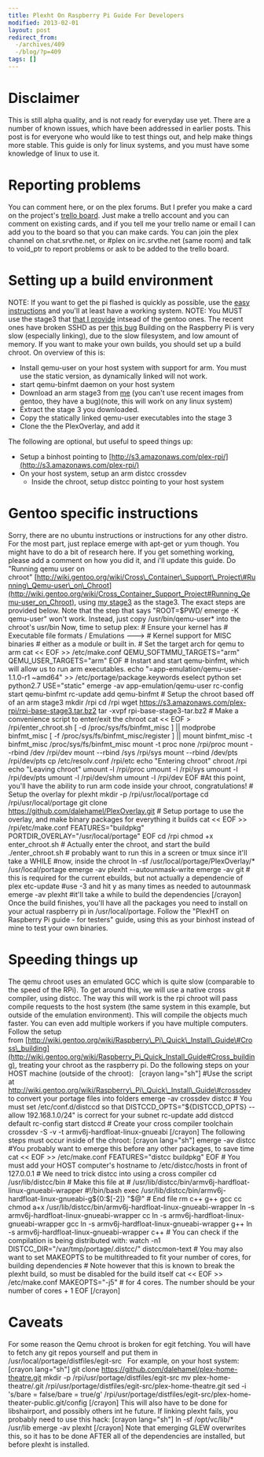 ```yaml
---
title: Plexht On Raspberry Pi Guide For Developers
modified: 2013-02-01
layout: post
redirect_from:
  -/archives/409
  -/blog/?p=409
tags: []
---
```



Disclaimer
==========

This is still alpha quality, and is not ready for everyday use yet. There are a number of known issues, which have been addressed in earlier posts. This post is for everyone who would like to test things out, and help make things more stable. This guide is only for linux systems, and you must have some knowledge of linux to use it.

Reporting problems
==================

You can comment here, or on the plex forums. But I prefer you make a card on the project's [trello board](https://trello.com/board/plex-on-raspberry-pi/510c4d34e1d17df66c00092a). Just make a trello account and you can comment on existing cards, and if you tell me your trello name or email I can add you to the board so that you can make cards. You can join the plex channel on chat.srvthe.net, or \#plex on irc.srvthe.net (same room) and talk to void\_ptr to report problems or ask to be added to the trello board.

Setting up a build environment
==============================

NOTE: If you want to get the pi flashed is quickly as possible, use the [easy instructions](http://blog.srvthe.net/archives/474) and you'll at least have a working system. NOTE: You MUST use the stage3 that [that I provide](https://s3.amazonaws.com/plex-rpi/rpi-base-stage3.tar.bz2 "stage3") intsead of the gentoo ones. The recent ones have broken SSHD as per [this bug](https://bugs.gentoo.org/show_bug.cgi?id=450330 "this bug") Building on the Raspberry Pi is very slow (especially linking), due to the slow filesystem, and low amount of memory. If you want to make your own builds, you should set up a build chroot. On overview of this is:

-   Install qemu-user on your host system with support for arm. You must use the static version, as dynamically linked will not work.
-   start qemu-binfmt daemon on your host system
-   Download an arm stage3 from [me](https://s3.amazonaws.com/plex-rpi/rpi-base-stage3.tar.bz2) (you can't use recent images from gentoo, they have a bug)(note, this will work on any linux system)
-   Extract the stage 3 you downloaded.
-   Copy the statically linked qemu-user executables into the stage 3
-   Clone the the PlexOverlay, and add it

The following are optional, but useful to speed things up:

-   Setup a binhost pointing to [http://s3.amazonaws.com/plex-rpi/](http://s3.amazonaws.com/plex-rpi/)
-   On your host system, setup an arm distcc crossdev
    -   Inside the chroot, setup distcc pointing to your host system

Gentoo specific instructions
============================

Sorry, there are no ubuntu instructions or instructions for any other distro. For the most part, just replace emerge with apt-get or yum though. You might have to do a bit of research here. If you get something working, please add a comment on how you did it, and i'll update this guide. Do "Running qemu user on chroot" [http://wiki.gentoo.org/wiki/Cross\_Container\_Support\_Project\#Running\_Qemu-user\_on\_Chroot](http://wiki.gentoo.org/wiki/Cross_Container_Support_Project#Running_Qemu-user_on_Chroot), using [my stage3](https://s3.amazonaws.com/plex-rpi/rpi-base-stage3.tar.bz2) as the stage3. The exact steps are provided below. Note that the step that says "ROOT=\$PWD/ emerge -K qemu-user" won't work. Instead, just copy /usr/bin/qemu-user\* into the chroot's usr/bin Now, time to setup plex: \# Ensure your kernel has \# Executable file formats / Emulations ---\> \# Kernel support for MISC binaries \# either as a module or built in. \# Set the target arch for qemu to arm cat \<\< EOF \>\> /etc/make.conf QEMU\_SOFTMMU\_TARGETS="arm" QEMU\_USER\_TARGETS="arm" EOF \# Instart and start qemu-binfmt, which will allow us to run arm executables. echo "=app-emulation/qemu-user-1.1.0-r1 \~amd64" \>\> /etc/portage/package.keywords eselect python set python2.7 USE="static" emerge -av app-emulation/qemu-user rc-config start qemu-binfmt rc-update add qemu-binfmt \# Setup the chroot based off of an arm stage3 mkdir /rpi cd /rpi wget https://s3.amazonaws.com/plex-rpi/rpi-base-stage3.tar.bz2 tar -xvpf rpi-base-stage3-tar.bz2 \# Make a convenience script to enter/exit the chroot cat \<\< EOF \> /rpi/enter\_chroot.sh [ -d /proc/sys/fs/binfmt\_misc ] || modprobe binfmt\_misc [ -f /proc/sys/fs/binfmt\_misc/register ] || mount binfmt\_misc -t binfmt\_misc /proc/sys/fs/binfmt\_misc mount -t proc none /rpi/proc mount --rbind /dev /rpi/dev mount --rbind /sys /rpi/sys mount --rbind /dev/pts /rpi/dev/pts cp /etc/resolv.conf /rpi/etc echo "Entering chroot" chroot /rpi echo "Leaving chroot" umount -l /rpi/proc umount -l /rpi/sys umount -l /rpi/dev/pts umount -l /rpi/dev/shm umount -l /rpi/dev EOF \#At this point, you'll have the ability to run arm code inside your chroot, congratulations! \# Setup the overlay for plexht mkdir -p /rpi/usr/local/portage cd /rpi/usr/local/portage git clone https://github.com/dalehamel/PlexOverlay.git \# Setup portage to use the overlay, and make binary packages for everything it builds cat \<\< EOF \>\> /rpi/etc/make.conf FEATURES="buildpkg" PORTDIR\_OVERLAY="/usr/local/portage" EOF cd /rpi chmod +x enter\_chroot.sh \# Actually enter the chroot, and start the build ./enter\_chroot.sh \# probably want to run this in a screen or tmux since it'll take a WHILE \#now, inside the chroot ln -sf /usr/local/portage/PlexOverlay/\* /usr/local/portage emerge -av plexht --autounmask-write emerge -av git \# this is required for the current ebuilds, but not actually a dependencie of plex etc-update \#use -3 and hit y as many times as needed to autounmask emerge -av plexht \#it'll take a while to build the dependencies [/crayon] Once the build finishes, you'll have all the packages you need to install on your actual raspberry pi in /usr/local/portage. Follow the "PlexHT on Raspberry Pi guide - for testers" guide, using this as your binhost instead of mine to test your own binaries.  

Speeding things up
==================

The qemu chroot uses an emulated GCC which is quite slow (comparable to the speed of the RPi). To get around this, we will use a native cross compiler, using distcc. The way this will work is the rpi chroot will pass compile requests to the host system (the same system in this example, but outside of the emulation environment). This will compile the objects much faster. You can even add multiple workers if you have multiple computers.   Follow the setup from [http://wiki.gentoo.org/wiki/Raspberry\_Pi\_Quick\_Install\_Guide\#Cross\_building](http://wiki.gentoo.org/wiki/Raspberry_Pi_Quick_Install_Guide#Cross_building), treating your chroot as the raspberry pi. Do the following steps on your HOST machine (outside of the chroot):   [crayon lang="sh"] \#Use the script at http://wiki.gentoo.org/wiki/Raspberry\_Pi\_Quick\_Install\_Guide\#crossdev to convert your portage files into folders emerge -av crossdev distcc \# You must set /etc/conf.d/distccd so that DISTCCD\_OPTS="\${DISTCCD\_OPTS} --allow 192.168.1.0/24" is correct for your subnet rc-update add distccd default rc-config start distccd \# Create your cross compiler toolchain crossdev -S -v -t armv6j-hardfloat-linux-gnueabi [/crayon] The following steps must occur inside of the chroot: [crayon lang="sh"] emerge -av distcc \#You probably want to emerge this before any other packages, to save time cat \<\< EOF \>\> /etc/make.conf FEATURES="distcc buildpkg" EOF \# You must add your HOST computer's hostname to /etc/distcc/hosts in front of 127.0.0.1 \# We need to trick distcc into using a cross compiler cd /usr/lib/distcc/bin \# Make this file at \# /usr/lib/distcc/bin/armv6j-hardfloat-linux-gnueabi-wrapper \#!/bin/bash exec /usr/lib/distcc/bin/armv6j-hardfloat-linux-gnueabi-g\${0:\$[-2]} "\$@" \# End file rm c++ g++ gcc cc chmod a+x /usr/lib/distcc/bin/armv6j-hardfloat-linux-gnueabi-wrapper ln -s armv6j-hardfloat-linux-gnueabi-wrapper cc ln -s armv6j-hardfloat-linux-gnueabi-wrapper gcc ln -s armv6j-hardfloat-linux-gnueabi-wrapper g++ ln -s armv6j-hardfloat-linux-gnueabi-wrapper c++ \# You can check if the compilation is being distributed with: watch -n1 DISTCC\_DIR="/var/tmp/portage/.distcc/" distccmon-text \# You may also want to set MAKEOPTS to be multithreaded to fit your number of cores, for building dependencies \# Note however that this is known to break the plexht build, so must be disabled for the build itself cat \<\< EOF \>\> /etc/make.conf MAKEOPTS="-j5" \# for 4 cores. The number should be your number of cores + 1 EOF [/crayon]  

Caveats
=======

For some reason the Qemu chroot is broken for egit fetching. You will have to fetch any git repos yourself and put them in /usr/local/portage/distfiles/egit-src   For example, on your host system: [crayon lang="sh"] git clone https://github.com/dalehamel/plex-home-theatre.git mkdir -p /rpi/usr/portage/distfiles/egit-src mv plex-home-theatre/.git /rpi/usr/portage/distfiles/egit-src/plex-home-theatre.git sed -i 's/bare = false/bare = true/g' /rpi/usr/portage/distfiles/egit-src/plex-home-theater-public.git/config [/crayon] This will also have to be done for libshairport, and possibly others int he future. If linking plexht fails, you probably need to use this hack: [crayon lang="sh"] ln -sf /opt/vc/lib/\* /usr/lib emerge -av plexht [/crayon] Note that emerging GLEW overwrites this, so it has to be done AFTER all of the dependencies are installed, but before plexht is installed.
